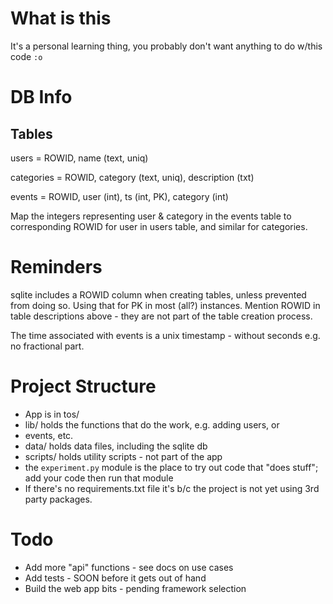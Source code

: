 # What is this
It's a personal learning thing, you probably don't want 
anything to do w/this code `:o`

# DB Info
## Tables
users = ROWID, name (text, uniq)

categories = ROWID, category (text, uniq), description (txt)

events = ROWID, user (int), ts (int, PK), category (int)

Map the integers representing user & category in the events table 
to corresponding ROWID for user in users table, and similar for 
categories.

# Reminders
sqlite includes a ROWID column when creating tables, unless prevented 
from doing so. Using that for PK in most (all?) instances.  Mention 
ROWID in table descriptions above - they are not part of the table 
creation process.

The time associated with events is a unix timestamp - without seconds 
e.g. no fractional part.

# Project Structure
* App is in tos/
* lib/ holds the functions that do the work, e.g. adding users, or 
* events, etc.
* data/ holds data files, including the sqlite db
* scripts/ holds utility scripts - not part of the app
* the `experiment.py` module is the place to try out code that "does 
stuff"; add your code then run that module
* If there's no requirements.txt file it's b/c the project is not yet 
using 3rd party packages.

# Todo
* Add more "api" functions - see docs on use cases
* Add tests - SOON before it gets out of hand
* Build the web app bits - pending framework selection